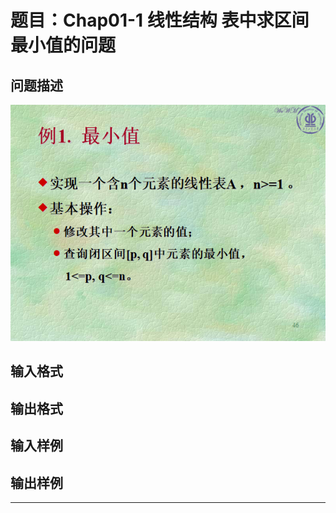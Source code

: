 # 题目：Chap01-1 线性结构 表中求区间最小值的问题

## 问题描述
![](title_chap01-1.png)
## 输入格式

## 输出格式

## 输入样例

## 输出样例

----